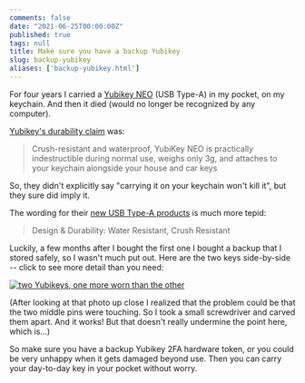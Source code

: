 ```yaml
---
comments: false
date: "2021-06-25T00:00:00Z"
published: true
tags: null
title: Make sure you have a backup Yubikey
slug: backup-yubikey
aliases: ['backup-yubikey.html']
---
```


For four years I carried a [Yubikey NEO](https://support.yubico.com/hc/en-us/articles/360013714579-YubiKey-NEO) (USB Type-A) in my pocket, on my keychain. And then it died (would no longer be recognized by any computer).

[Yubikey's durability claim](https://web.archive.org/web/20170212170854/https://www.yubico.com/products/yubikey-hardware/yubikey-neo) was:

> Crush-resistant and waterproof, YubiKey NEO is practically indestructible during normal use, weighs only 3g, and attaches to your keychain alongside your house and car keys

So, they didn't explicitly say "carrying it on your keychain won't kill it", but they sure did imply it.

The wording for their [new USB Type-A products](https://www.yubico.com/ca/product/yubikey-5-nfc/) is much more tepid:

> Design & Durability: Water Resistant, Crush Resistant

Luckily, a few months after I bought the first one I bought a backup that I stored safely, so I wasn't much put out. Here are the two keys side-by-side -- click to see more detail than you need:

<a href="/img/blog/yubikeys.jpg">
  <img src="/img/blog/yubikeys.jpg" alt="two Yubikeys, one more worn than the other">
</a>

(After looking at that photo up close I realized that the problem could be that the two middle pins were touching. So I took a small screwdriver and carved them apart. And it works! But that doesn't really undermine the point here, which is...)

So make sure you have a backup Yubikey 2FA hardware token, or you could be very unhappy when it gets damaged beyond use. Then you can carry your day-to-day key in your pocket without worry.
